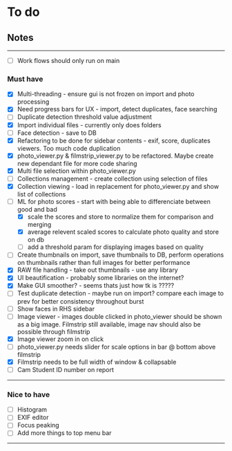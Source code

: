 # To do

## Notes

---

- [ ] Work flows should only run on main

### Must have

- [x] Multi-threading - ensure gui is not frozen on import and photo processing
- [X] Need progress bars for UX - import, detect duplicates, face searching
- [ ] Duplicate detection threshold value adjustment
- [x] Import individual files - currently only does folders
- [ ] Face detection - save to DB
- [x] Refactoring to be done for sidebar contents - exif, score, duplicates viewers. Too much code duplication
- [x] photo_viewer.py & filmstrip_viewer.py to be refactored. Maybe create new dependant file for more code sharing
- [x] Multi file selection within photo_viewer.py
- [ ] Collections management - create collection using selection of files
- [x] Collection viewing - load in replacement for photo_viewer.py and show list of collections
- [ ] ML for photo scores - start with being able to differenciate between good and bad
    - [x] scale the scores and store to normalize them for comparison and merging
    - [x] average relevent scaled scores to calculate photo quality and store on db
    - [ ] add a threshold param for displaying images based on quality   
- [ ] Create thumbnails on import, save thumbnails to DB, perform operations on thumbnails rather than full images for better performance
- [x] RAW file handling - take out thumbnails - use any library
- [x] UI beautification - probably some libraries on the internet?
- [x] Make GUI smoother? - seems thats just how tk is ?????
- [ ] Test duplicate detection - maybe run on import? compare each image to prev for better consistency throughout burst
- [ ] Show faces in RHS sidebar
- [ ] Image viewer - images double clicked in photo_viewer should be shown as a big image. Filmstrip still available, image nav should also be possible through filmstrip
- [x] Image viewer zoom in on click
- [ ] photo_viewer.py needs slider for scale options in bar @ bottom above filmstrip
- [x] Filmstrip needs to be full width of window & collapsable
- [ ] Cam Student ID number on report

---

### Nice to have

- [ ] Histogram
- [ ] EXIF editor
- [ ] Focus peaking
- [ ] Add more things to top menu bar

---

